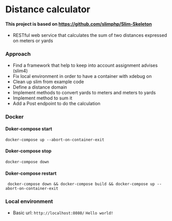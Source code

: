 # Distance calculator
#### This project is based on https://github.com/slimphp/Slim-Skeleton
- RESTful web service that calculates the sum of two distances expressed on meters or yards 

### Approach
- Find a framework that help to keep into account assignment advises (slim4)
- Fix local environment in order to have a container with xdebug on   
- Clean up slim from example code
- Define a distance domain 
- Implement methods to convert yards to meters and meters to yards 
- Implement method to sum it
- Add a Post endpoint to do the calculation

### Docker
#### Doker-compose start

```docker-compose up --abort-on-container-exit```
#### Doker-compose stop
```docker-compose down```

#### Doker-compose restart
``` docker-compose down && docker-compose build && docker-compose up --abort-on-container-exit```

### Local environment
- Basic url:
```http://localhost:8080/```
```Hello world!```
